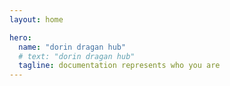 ```yaml
---
layout: home

hero:
  name: "dorin dragan hub"
  # text: "dorin dragan hub"
  tagline: documentation represents who you are
---
```


<BlogIndex />
